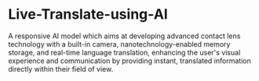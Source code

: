 # Live-Translate-using-AI
A responsive AI model which aims at  developing advanced  contact lens technology with a built-in camera, nanotechnology-enabled memory storage, and real-time language translation, enhancing the user's visual experience and communication by providing instant, translated information directly within their field of view.
